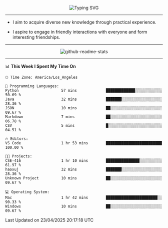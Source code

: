 <p align="center">
  <img src="https://readme-typing-svg.demolab.com?font=Fira+Code&weight=500&size=32&duration=2500&pause=1600&center=true&vCenter=true&random=false&width=1024&height=64&lines=Hi+there+%F0%9F%91%8B;I'm+delighted+you+could+make+it+here+%F0%9F%8E%89;I'm+Harry%2C+a+college+student+still+finding+my+way" alt="Typing SVG" />
</p>


---


- I aim to acquire diverse new knowledge through practical experience.

- I aspire to engage in friendly interactions with everyone and form interesting friendships.


---


<p align="center">
  <img src="https://github-readme-stats.vercel.app/api?username=Harry-Jing&show_icons=true" alt="github-readme-stats"/>
</p>


---

<!--START_SECTION:waka-->
📊 **This Week I Spent My Time On** 

```text
🕑︎ Time Zone: America/Los_Angeles

💬 Programming Languages: 
Python                   57 mins             █████████████░░░░░░░░░░░░   50.69 % 
Java                     32 mins             ███████░░░░░░░░░░░░░░░░░░   28.36 % 
JSON                     10 mins             ██░░░░░░░░░░░░░░░░░░░░░░░   09.67 % 
Markdown                 7 mins              ██░░░░░░░░░░░░░░░░░░░░░░░   06.78 % 
CSV                      5 mins              █░░░░░░░░░░░░░░░░░░░░░░░░   04.51 % 

🔥 Editors: 
VS Code                  1 hr 53 mins        █████████████████████████   100.00 % 

🐱‍💻 Projects: 
CSE-416                  1 hr 10 mins        ███████████████░░░░░░░░░░   61.97 % 
haoxuj                   32 mins             ███████░░░░░░░░░░░░░░░░░░   28.36 % 
Unknown Project          10 mins             ██░░░░░░░░░░░░░░░░░░░░░░░   09.67 % 

💻 Operating System: 
Mac                      1 hr 42 mins        ███████████████████████░░   90.33 % 
Windows                  10 mins             ██░░░░░░░░░░░░░░░░░░░░░░░   09.67 % 
```


 Last Updated on 23/04/2025 20:17:18 UTC
<!--END_SECTION:waka-->
